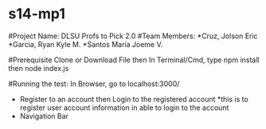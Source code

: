# s14-mp1

#Project Name: DLSU Profs to Pick 2.0
#Team Members:
*Cruz, Jolson Eric
*Garcia, Ryan Kyle M.
*Santos Maria Joeme V.


#Prerequisite
Clone or Download File
then
In Terminal/Cmd, type npm install then node index.js


#Running the test:
In Browser, go to localhost:3000/
- Register to an account
then Login to the registered account
*this is to register user account information in able to login to the account
- Navigation Bar





